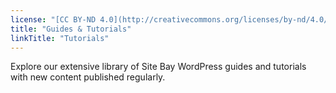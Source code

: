 ```yaml
---
license: "[CC BY-ND 4.0](http://creativecommons.org/licenses/by-nd/4.0/)"
title: "Guides & Tutorials"
linkTitle: "Tutorials"
---
```


Explore our extensive library of Site Bay WordPress guides and tutorials with new content published regularly.
